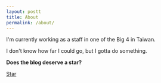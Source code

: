 ```yaml
---
layout: postt
title: About
permalink: /about/
---
```


I'm currently working as a staff in one of the Big 4 in Taiwan.

I don't know how far I could go, but I gotta do something.

**Does the blog deserve a star?**

<a class="github-button" href="https://github.com/noworneverev/noworneverev.github.io" data-style="mega" data-count-href="/noworneverev/noworneverev.github.io/stargazers" data-count-api="/repos/noworneverev/noworneverev.github.io#stargazers_count" data-count-aria-label="# stargazers on GitHub" aria-label="Star noworneverev/noworneverev.github.io on GitHub">Star</a>
<script async defer src="https://buttons.github.io/buttons.js"></script>